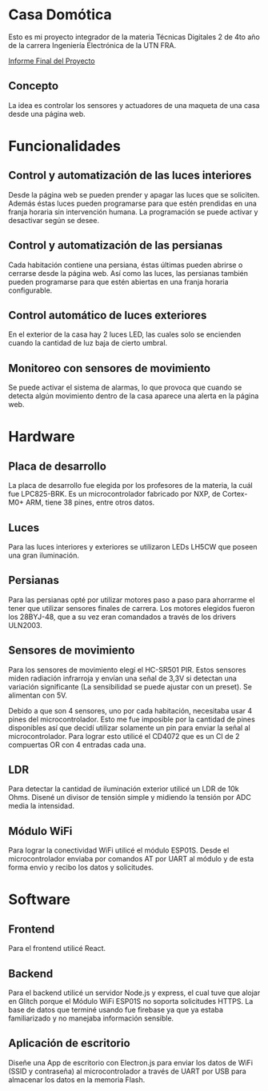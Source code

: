 # Casa Domótica
Esto es mi proyecto integrador de la materia Técnicas Digitales 2 de 4to año de la carrera Ingeniería Electrónica de la UTN FRA.

[Informe Final del Proyecto](https://drive.google.com/file/d/1HTl4FN6zS-q5GI3TRCP4-OzRvRgcNZSA/view?usp=sharing)

## Concepto

La idea es controlar los sensores y actuadores de una maqueta de una casa desde una página web.

# Funcionalidades

## Control y automatización de las luces interiores

Desde la página web se pueden prender y apagar las luces que se soliciten. Además éstas luces pueden programarse para que estén prendidas en una franja horaria sin intervención humana. La programación se puede activar y desactivar según se desee.

## Control y automatización de las persianas

Cada habitación contiene una persiana, éstas últimas pueden abrirse o cerrarse desde la página web. Así como las luces, las persianas también pueden programarse para que estén abiertas en una franja horaria configurable.

## Control automático de luces exteriores

En el exterior de la casa hay 2 luces LED, las cuales solo se encienden cuando la cantidad de luz baja de cierto umbral.

## Monitoreo con sensores de movimiento

Se puede activar el sistema de alarmas, lo que provoca que cuando se detecta algún movimiento dentro de la casa aparece una alerta en la página web.

# Hardware

## Placa de desarrollo

La placa de desarrollo fue elegida por los profesores de la materia, la cuál fue LPC825-BRK. Es un microcontrolador fabricado por NXP, de Cortex-M0+ ARM, tiene 38 pines, entre otros datos.

## Luces

Para las luces interiores y exteriores se utilizaron LEDs LH5CW que poseen una gran iluminación.

## Persianas

Para las persianas opté por utilizar motores paso a paso para ahorrarme el tener que utilizar sensores finales de carrera. Los motores elegidos fueron los 28BYJ-48, que a su vez eran comandados a través de los drivers ULN2003.

## Sensores de movimiento

Para los sensores de movimiento elegí el HC-SR501 PIR. Estos
sensores miden radiación infrarroja y envían una señal de 3,3V si detectan una variación significante (La sensibilidad se puede ajustar con un preset). Se alimentan con 5V.

Debido a que son 4 sensores, uno por cada
habitación, necesitaba usar 4 pines del microcontrolador.
Esto me fue imposible por la cantidad de pines
disponibles así que decidí utilizar solamente un pin para
enviar la señal al microcontrolador. Para lograr esto
utilicé el CD4072 que es un CI de 2 compuertas OR con
4 entradas cada una.

## LDR

Para detectar la cantidad de iluminación exterior utilicé un LDR de 10k Ohms. Disené un divisor de tensión simple y midiendo la tensión por ADC media la intensidad.

## Módulo WiFi

Para lograr la conectividad WiFi utilicé el módulo ESP01S. Desde el microcontrolador enviaba por comandos AT por UART al módulo y de esta forma envio y recibo los datos y solicitudes.

# Software

## Frontend

Para el frontend utilicé React.

## Backend

Para el backend utilicé un servidor Node.js y express, el cual tuve que alojar en Glitch porque el Módulo WiFi ESP01S no soporta solicitudes HTTPS. La base de datos que terminé usando fue firebase ya que ya estaba familiarizado y no manejaba información sensible.

## Aplicación de escritorio

Diseñe una App de escritorio con Electron.js para enviar los datos de WiFi (SSID y contraseña) al microcontrolador a través de UART por USB para almacenar los datos en la memoria Flash.


